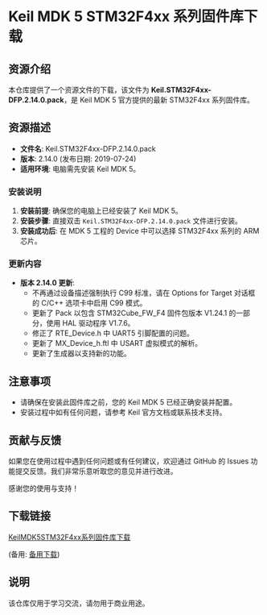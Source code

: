 # Keil MDK 5 STM32F4xx 系列固件库下载

## 资源介绍

本仓库提供了一个资源文件的下载，该文件为 **Keil.STM32F4xx-DFP.2.14.0.pack**，是 Keil MDK 5 官方提供的最新 STM32F4xx 系列固件库。

## 资源描述

- **文件名**: Keil.STM32F4xx-DFP.2.14.0.pack
- **版本**: 2.14.0 (发布日期: 2019-07-24)
- **适用环境**: 电脑需先安装 Keil MDK 5。

### 安装说明

1. **安装前提**: 确保您的电脑上已经安装了 Keil MDK 5。
2. **安装步骤**: 直接双击 `Keil.STM32F4xx-DFP.2.14.0.pack` 文件进行安装。
3. **安装成功后**: 在 MDK 5 工程的 Device 中可以选择 STM32F4xx 系列的 ARM 芯片。

### 更新内容

- **版本 2.14.0 更新**:
  - 不再通过设备描述强制执行 C99 标准，请在 Options for Target 对话框的 C/C++ 选项卡中启用 C99 模式。
  - 更新了 Pack 以包含 STM32Cube_FW_F4 固件包版本 V1.24.1 的一部分，使用 HAL 驱动程序 V1.7.6。
  - 修正了 RTE_Device.h 中 UART5 引脚配置的问题。
  - 更新了 MX_Device_h.ftl 中 USART 虚拟模式的解析。
  - 更新了生成器以支持新的功能。

## 注意事项

- 请确保在安装此固件库之前，您的 Keil MDK 5 已经正确安装并配置。
- 安装过程中如有任何问题，请参考 Keil 官方文档或联系技术支持。

## 贡献与反馈

如果您在使用过程中遇到任何问题或有任何建议，欢迎通过 GitHub 的 Issues 功能提交反馈。我们非常乐意听取您的意见并进行改进。

感谢您的使用与支持！

## 下载链接
[KeilMDK5STM32F4xx系列固件库下载](https://pan.quark.cn/s/b7d6528abef5) 

(备用: [备用下载](https://pan.baidu.com/s/18f17MJO-J9hh0ZG1rAK2FQ?pwd=1234))

## 说明

该仓库仅用于学习交流，请勿用于商业用途。
